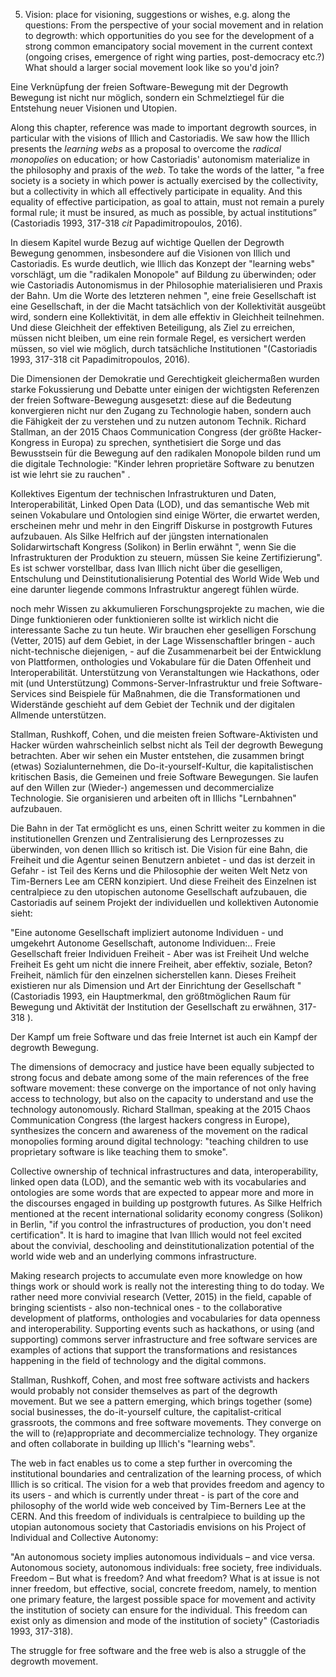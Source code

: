 5. Vision: place for visioning, suggestions or wishes, e.g. along the questions: From the perspective of your social movement and in relation to degrowth: which opportunities do you see for the development of a strong common emancipatory social movement in the current context (ongoing crises, emergence of right wing parties, post-democracy etc.?) What should a larger social movement look like so you'd join?

Eine Verknüpfung der freien Software-Bewegung mit der Degrowth Bewegung ist nicht nur möglich, sondern ein Schmelztiegel für die Entstehung neuer Visionen und Utopien.

Along this chapter, reference was made to important degrowth sources, in particular with the visions of Illich and Castoriadis. We saw how the Illich presents the *learning webs* as a proposal to overcome the *radical monopolies* on education; or how Castoriadis' autonomism materialize in the philosophy and praxis of the *web*. To take the words of the latter, "a free society is a society in which power is actually exercised by the collectivity, but a collectivity in which all effectively participate in equality. And this equality of effective participation, as goal to attain, must not remain a purely formal rule; it must be insured, as much as possible, by actual institutions” (Castoriadis 1993, 317-318 *cit* Papadimitropoulos, 2016).

In diesem Kapitel wurde Bezug auf wichtige Quellen der Degrowth Bewegung genommen, insbesondere auf die Visionen von Illich und Castoriadis. Es wurde deutlich, wie Illich das Konzept der "learning webs" vorschlägt, um die "radikalen Monopole" auf Bildung zu überwinden; oder wie Castoriadis Autonomismus in der Philosophie materialisieren und Praxis der Bahn. Um die Worte des letzteren nehmen ", eine freie Gesellschaft ist eine Gesellschaft, in der die Macht tatsächlich von der Kollektivität ausgeübt wird, sondern eine Kollektivität, in dem alle effektiv in Gleichheit teilnehmen. Und diese Gleichheit der effektiven Beteiligung, als Ziel zu erreichen, müssen nicht bleiben, um eine rein formale Regel, es versichert werden müssen, so viel wie möglich, durch tatsächliche Institutionen "(Castoriadis 1993, 317-318 cit Papadimitropoulos, 2016).

Die Dimensionen der Demokratie und Gerechtigkeit gleichermaßen wurden starke Fokussierung und Debatte unter einigen der wichtigsten Referenzen der freien Software-Bewegung ausgesetzt: diese auf die Bedeutung konvergieren nicht nur den Zugang zu Technologie haben, sondern auch die Fähigkeit der zu verstehen und zu nutzen autonom Technik. Richard Stallman, an der 2015 Chaos Communication Congress (der größte Hacker-Kongress in Europa) zu sprechen, synthetisiert die Sorge und das Bewusstsein für die Bewegung auf den radikalen Monopole bilden rund um die digitale Technologie: "Kinder lehren proprietäre Software zu benutzen ist wie lehrt sie zu rauchen" .

Kollektives Eigentum der technischen Infrastrukturen und Daten, Interoperabilität, Linked Open Data (LOD), und das semantische Web mit seinen Vokabulare und Ontologien sind einige Wörter, die erwartet werden, erscheinen mehr und mehr in den Eingriff Diskurse in postgrowth Futures aufzubauen. Als Silke Helfrich auf der jüngsten internationalen Solidarwirtschaft Kongress (Solikon) in Berlin erwähnt ", wenn Sie die Infrastrukturen der Produktion zu steuern, müssen Sie keine Zertifizierung". Es ist schwer vorstellbar, dass Ivan Illich nicht über die geselligen, Entschulung und Deinstitutionalisierung Potential des World Wide Web und eine darunter liegende commons Infrastruktur angeregt fühlen würde.

noch mehr Wissen zu akkumulieren Forschungsprojekte zu machen, wie die Dinge funktionieren oder funktionieren sollte ist wirklich nicht die interessante Sache zu tun heute. Wir brauchen eher geselligen Forschung (Vetter, 2015) auf dem Gebiet, in der Lage Wissenschaftler bringen - auch nicht-technische diejenigen, - auf die Zusammenarbeit bei der Entwicklung von Plattformen, onthologies und Vokabulare für die Daten Offenheit und Interoperabilität. Unterstützung von Veranstaltungen wie Hackathons, oder mit (und Unterstützung) Commons-Server-Infrastruktur und freie Software-Services sind Beispiele für Maßnahmen, die die Transformationen und Widerstände geschieht auf dem Gebiet der Technik und der digitalen Allmende unterstützen.

Stallman, Rushkoff, Cohen, und die meisten freien Software-Aktivisten und Hacker würden wahrscheinlich selbst nicht als Teil der degrowth Bewegung betrachten. Aber wir sehen ein Muster entstehen, die zusammen bringt (etwas) Sozialunternehmen, die Do-it-yourself-Kultur, die kapitalistischen kritischen Basis, die Gemeinen und freie Software Bewegungen. Sie laufen auf den Willen zur (Wieder-) angemessen und decommercialize Technologie. Sie organisieren und arbeiten oft in Illichs "Lernbahnen" aufzubauen.

Die Bahn in der Tat ermöglicht es uns, einen Schritt weiter zu kommen in die institutionellen Grenzen und Zentralisierung des Lernprozesses zu überwinden, von denen Illich so kritisch ist. Die Vision für eine Bahn, die Freiheit und die Agentur seinen Benutzern anbietet - und das ist derzeit in Gefahr - ist Teil des Kerns und die Philosophie der weiten Welt Netz von Tim-Berners Lee am CERN konzipiert. Und diese Freiheit des Einzelnen ist centralpiece zu den utopischen autonome Gesellschaft aufzubauen, die Castoriadis auf seinem Projekt der individuellen und kollektiven Autonomie sieht:

"Eine autonome Gesellschaft impliziert autonome Individuen - und umgekehrt Autonome Gesellschaft, autonome Individuen:.. Freie Gesellschaft freier Individuen Freiheit - Aber was ist Freiheit Und welche Freiheit Es geht um nicht die innere Freiheit, aber effektiv, soziale, Beton? Freiheit, nämlich für den einzelnen sicherstellen kann. Dieses Freiheit existieren nur als Dimension und Art der Einrichtung der Gesellschaft "(Castoriadis 1993, ein Hauptmerkmal, den größtmöglichen Raum für Bewegung und Aktivität der Institution der Gesellschaft zu erwähnen, 317-318 ).

Der Kampf um freie Software und das freie Internet ist auch ein Kampf der degrowth Bewegung.

 

 

The dimensions of democracy and justice have been equally subjected to strong focus and debate among some of the main references of the free software movement: these converge on the importance of not only having access to technology, but also on the capacity to understand and use the technology autonomously. Richard Stallman, speaking at the 2015 Chaos Communication Congress (the largest hackers congress in Europe), synthesizes the concern and awareness of the movement on the radical monopolies forming around digital technology: "teaching children to use proprietary software is like teaching them to smoke".

Collective ownership of technical infrastructures and data, interoperability, linked open data (LOD), and the semantic web with its vocabularies and ontologies are some words that are expected to appear more and more in the discourses engaged in building up postgrowth futures. As Silke Helfrich mentioned at the recent international solidarity economy congress (Solikon) in Berlin, "if you control the infrastructures of production, you don't need certification". It is hard to imagine that Ivan Illich would not feel excited about the convivial, deschooling and deinstitutionalization potential of the world wide web and an underlying commons infrastructure.

Making research projects to accumulate even more knowledge on how things work or should work is really not the interesting thing to do today. We rather need more convivial research (Vetter, 2015) in the field, capable of bringing scientists - also non-technical ones - to the collaborative development of platforms, onthologies and vocabularies for data openness and interoperability. Supporting events such as hackathons, or using (and supporting) commons server infrastructure and free software services are examples of actions that support the transformations and resistances happening in the field of technology and the digital commons.

Stallman, Rushkoff, Cohen, and most free software activists and hackers would probably not consider themselves as part of the degrowth movement. But we see a pattern emerging, which brings together (some) social businesses, the do-it-yourself culture, the capitalist-critical grassroots, the commons and free software movements. They converge on the will to (re)appropriate and decommercialize technology. They organize and often collaborate in building up Illich's "learning webs".

The web in fact enables us to come a step further in overcoming the institutional boundaries and centralization of the learning process, of which Illich is so critical. The vision for a web that provides freedom and agency to its users - and which is currently under threat - is part of the core and philosophy of the world wide web conceived by Tim-Berners Lee at the CERN. And this freedom of individuals is centralpiece to building up the utopian autonomous society that Castoriadis envisions on his Project of Individual and Collective Autonomy:

"An autonomous society implies autonomous individuals – and vice versa. Autonomous society, autonomous individuals: free society, free individuals. Freedom – But what is freedom? And what freedom? What is at issue is not inner freedom, but effective, social, concrete freedom, namely, to mention one primary feature, the largest possible space for movement and activity the institution of society can ensure for the individual. This freedom can exist only as dimension and mode of the institution of society" (Castoriadis 1993, 317-318).

The struggle for free software and the free web is also a struggle of the degrowth movement.
